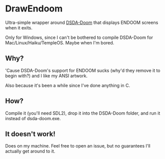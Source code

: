 # DrawEndoom

Ultra-simple wrapper around [DSDA-Doom](https://github.com/kraflab/dsda-doom/) that displays ENDOOM screens when it exits.

Only for Windows, since I can't be bothered to compile DSDA-Doom for Mac/Linux/Haiku/TempleOS.
Maybe when I'm bored.

## Why?

'Cause DSDA-Doom's support for ENDOOM sucks (why'd they remove it to begin with?) and I like my ANSI artwork.

Also because it's been a while since I've done anything in C.

## How?

Compile it (you'll need SDL2), drop it into the DSDA-Doom folder, and run it instead of dsda-doom.exe.

## It doesn't work!

Does on my machine.
Feel free to open an issue, but no guarantees I'll actually get around to it.
